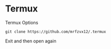 # Termux
Termux Options

```
git clone https://github.com/mrfzvx12/.termux
```

Exit and then open again